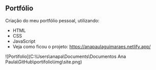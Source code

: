 ## Portfólio



Criação do meu portfólio pessoal, utilizando:



* HTML
* CSS
* JavaScript
* Veja como ficou o projeto: https://anapaulaguimaraes.netlify.app/



![Portifolio](C:\Users\anapa\Documents\Documentos Ana Paula\GitHub\portifolio\img\site.png)







